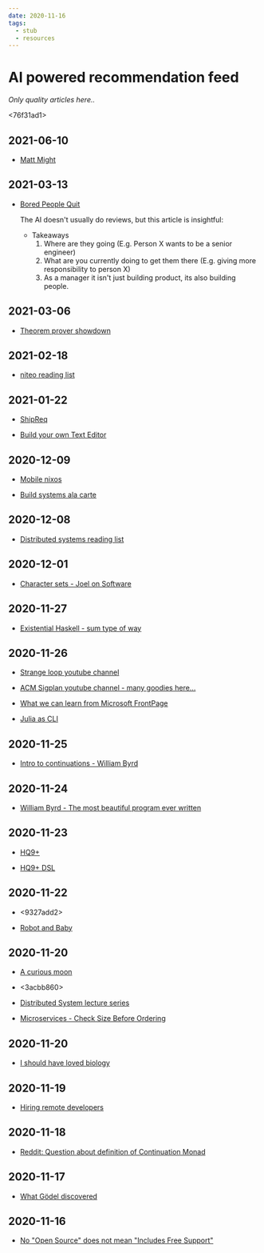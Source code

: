```yaml
---
date: 2020-11-16
tags: 
  - stub
  - resources
---
```


# AI powered recommendation feed

*Only quality articles here..*

<76f31ad1>

## 2021-06-10

- [Matt Might](https://matt.might.net/articles/)

## 2021-03-13

- [Bored People Quit](https://randsinrepose.com/archives/bored-people-quit/)

  The AI doesn't usually do reviews, but this article is insightful:
  
  - Takeaways
    1. Where are they going (E.g. Person X wants to be a senior engineer)
    2. What are you currently doing to get them there (E.g. giving more responsibility to person X)
    3. As a manager it isn't just building product, its also building people.

## 2021-03-06

- [Theorem prover showdown](https://www.hillelwayne.com/post/theorem-prover-showdown/)

## 2021-02-18

- [niteo reading list](https://github.com/niteoweb/handbook/blob/master/5_People/booklist.md)

## 2021-01-22

- [ShipReq](https://blog.shipreq.com/post/compilers_are_hard)

- [Build your own Text Editor](https://viewsourcecode.org/snaptoken/kilo/index.html)

## 2020-12-09

- [Mobile nixos](https://mobile.nixos.org/getting-started.html)

- [Build systems ala carte](https://www.cambridge.org/core/services/aop-cambridge-core/content/view/097CE52C750E69BD16B78C318754C7A4/S0956796820000088a.pdf/build-systems-a-la-carte-theory-and-practice.pdf)

## 2020-12-08

- [Distributed systems reading list](https://dancres.github.io/Pages/)

## 2020-12-01

- [Character sets - Joel on Software](https://www.joelonsoftware.com/2003/10/08/the-absolute-minimum-every-software-developer-absolutely-positively-must-know-about-unicode-and-character-sets-no-excuses/)

## 2020-11-27

- [Existential Haskell - sum type of way](https://blog.sumtypeofway.com/posts/existential-haskell.html)

## 2020-11-26

- [Strange loop youtube channel](https://www.youtube.com/channel/UC_QIfHvN9auy2CoOdSfMWDw)

- [ACM Sigplan youtube channel - many goodies here...](https://www.youtube.com/channel/UCwG9512Wm7jSS6Iqshz4Dpg)

- [What we can learn from Microsoft FrontPage](https://invisibleup.com/articles/33/)

- [Julia as CLI](https://krasjet.com/rnd.wlk/julia/)

## 2020-11-25

- [Intro to continuations - William Byrd](https://www.youtube.com/watch?v=2GfFlfToBCo&list=FLgSTZdh2uxmjz9ycGSbuqVg&index=4)

## 2020-11-24

- [William Byrd - The most beautiful program ever written](https://www.youtube.com/watch?v=OyfBQmvr2Hc)

## 2020-11-23

- [HQ9+](http://web.archive.org/web/20090602074545/http://www.cliff.biffle.org/esoterica/hq9plus.html)

- [HQ9+ DSL](http://hackage.haskell.org/package/acme-hq9plus-0.1)

## 2020-11-22

- <9327add2>

- [Robot and Baby](http://www-formal.stanford.edu/jmc/robotandbaby/robotandbaby.html)

## 2020-11-20

- [A curious moon](https://bigmachine.io/products/a-curious-moon/)

- <3acbb860> 

- [Distributed System lecture series](https://www.youtube.com/playlist?list=PLeKd45zvjcDFUEv_ohr_HdUFe97RItdiB&app=desktop)

- [Microservices - Check Size Before Ordering](http://blog.jenkster.com/2018/07/microservices-check-size.html)

## 2020-11-20

- [I should have loved biology](https://jsomers.net/i-should-have-loved-biology/)

## 2020-11-19

- [Hiring remote developers](https://www.upwork.com/resources/hiring-remote-developers)

## 2020-11-18

- [Reddit: Question about definition of Continuation Monad](https://www.reddit.com/r/haskell/comments/jw789r/question_about_definition_of_continuation_monad/)

## 2020-11-17

- [What Gödel discovered](https://stopa.io/post/269)

## 2020-11-16

- [No "Open Source" does not mean "Includes Free Support"](https://raccoon.onyxbits.de/blog/bugreport-free-support/)
